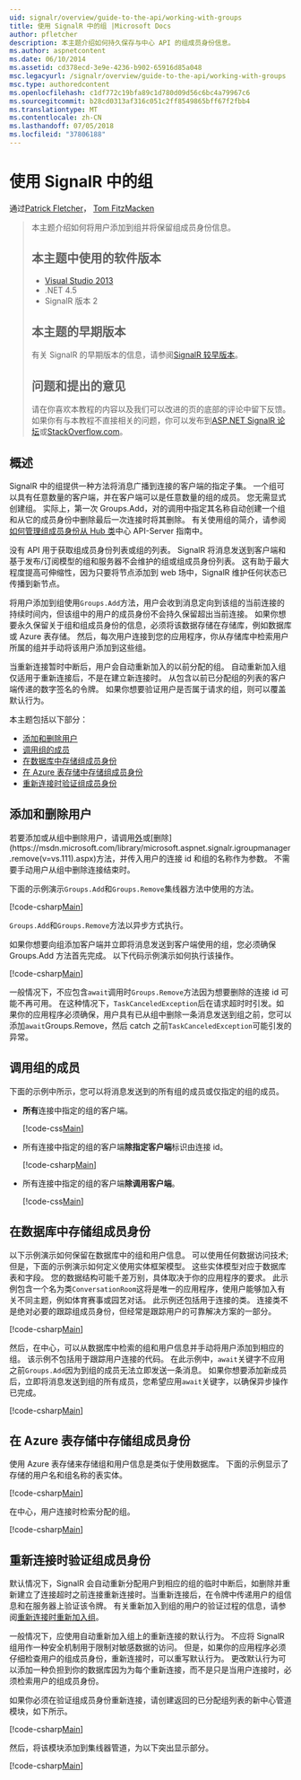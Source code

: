 ```yaml
---
uid: signalr/overview/guide-to-the-api/working-with-groups
title: 使用 SignalR 中的组 |Microsoft Docs
author: pfletcher
description: 本主题介绍如何持久保存与中心 API 的组成员身份信息。
ms.author: aspnetcontent
ms.date: 06/10/2014
ms.assetid: cd378ecd-3e9e-4236-b902-65916d85a048
msc.legacyurl: /signalr/overview/guide-to-the-api/working-with-groups
msc.type: authoredcontent
ms.openlocfilehash: c1df772c19bfa89c1d780d09d56c6bc4a79967c6
ms.sourcegitcommit: b28cd0313af316c051c2ff8549865bff67f2fbb4
ms.translationtype: MT
ms.contentlocale: zh-CN
ms.lasthandoff: 07/05/2018
ms.locfileid: "37806188"
---
```

<a name="working-with-groups-in-signalr"></a>使用 SignalR 中的组
====================
通过[Patrick Fletcher](https://github.com/pfletcher)， [Tom FitzMacken](https://github.com/tfitzmac)

> 本主题介绍如何将用户添加到组并将保留组成员身份信息。 
> 
> ## <a name="software-versions-used-in-this-topic"></a>本主题中使用的软件版本
> 
> 
> - [Visual Studio 2013](https://www.microsoft.com/visualstudio/eng/2013-downloads)
> - .NET 4.5
> - SignalR 版本 2
>   
> 
> 
> ## <a name="previous-versions-of-this-topic"></a>本主题的早期版本
> 
> 有关 SignalR 的早期版本的信息，请参阅[SignalR 较早版本](../older-versions/index.md)。
> 
> ## <a name="questions-and-comments"></a>问题和提出的意见
> 
> 请在你喜欢本教程的内容以及我们可以改进的页的底部的评论中留下反馈。 如果你有与本教程不直接相关的问题，你可以发布到[ASP.NET SignalR 论坛](https://forums.asp.net/1254.aspx/1?ASP+NET+SignalR)或[StackOverflow.com](http://stackoverflow.com/)。


## <a name="overview"></a>概述

SignalR 中的组提供一种方法将消息广播到连接的客户端的指定子集。 一个组可以具有任意数量的客户端，并在客户端可以是任意数量的组的成员。 您无需显式创建组。 实际上，第一次 Groups.Add，对的调用中指定其名称自动创建一个组和从它的成员身份中删除最后一次连接时将其删除。 有关使用组的简介，请参阅[如何管理组成员身份从 Hub 类](hubs-api-guide-server.md#groupsfromhub)中心 API-Server 指南中。

没有 API 用于获取组成员身份列表或组的列表。 SignalR 将消息发送到客户端和基于发布/订阅模型的组和服务器不会维护的组或组成员身份列表。 这有助于最大程度提高可伸缩性，因为只要将节点添加到 web 场中，SignalR 维护任何状态已传播到新节点。

将用户添加到组使用`Groups.Add`方法，用户会收到消息定向到该组的当前连接的持续时间内，但该组中的用户的成员身份不会持久保留超出当前连接。 如果你想要永久保留关于组和组成员身份的信息，必须将该数据存储在存储库，例如数据库或 Azure 表存储。 然后，每次用户连接到您的应用程序，你从存储库中检索用户所属的组并手动将该用户添加到这些组。

当重新连接暂时中断后，用户会自动重新加入的以前分配的组。 自动重新加入组仅适用于重新连接后，不是在建立新连接时。 从包含以前已分配组的列表的客户端传递的数字签名的令牌。 如果你想要验证用户是否属于请求的组，则可以覆盖默认行为。

本主题包括以下部分：

- [添加和删除用户](#add)
- [调用组的成员](#call)
- [在数据库中存储组成员身份](#storedatabase)
- [在 Azure 表存储中存储组成员身份](#storeazuretable)
- [重新连接时验证组成员身份](#verify)

<a id="add"></a>

## <a name="adding-and-removing-users"></a>添加和删除用户

若要添加或从组中删除用户，请调用[外](https://msdn.microsoft.com/library/microsoft.aspnet.signalr.igroupmanager.add(v=vs.111).aspx)或[删除](https://msdn.microsoft.com/library/microsoft.aspnet.signalr.igroupmanager.remove(v=vs.111).aspx)方法，并传入用户的连接 id 和组的名称作为参数。 不需要手动用户从组中删除连接结束时。

下面的示例演示`Groups.Add`和`Groups.Remove`集线器方法中使用的方法。

[!code-csharp[Main](working-with-groups/samples/sample1.cs?highlight=5,10)]

`Groups.Add`和`Groups.Remove`方法以异步方式执行。

如果你想要向组添加客户端并立即将消息发送到客户端使用的组，您必须确保 Groups.Add 方法首先完成。 以下代码示例演示如何执行该操作。

[!code-csharp[Main](working-with-groups/samples/sample2.cs?highlight=1,3)]

一般情况下，不应包含`await`调用时`Groups.Remove`方法因为想要删除的连接 id 可能不再可用。 在这种情况下，`TaskCanceledException`后在请求超时时引发。如果你的应用程序必须确保，用户具有已从组中删除一条消息发送到组之前，您可以添加`await`Groups.Remove，然后 catch 之前`TaskCanceledException`可能引发的异常。

<a id="call"></a>

## <a name="calling-members-of-a-group"></a>调用组的成员

下面的示例中所示，您可以将消息发送到的所有组的成员或仅指定的组的成员。

- **所有**连接中指定的组的客户端。 

    [!code-css[Main](working-with-groups/samples/sample3.css)]
- 所有连接中指定的组的客户端**除指定客户端**标识由连接 id。 

    [!code-csharp[Main](working-with-groups/samples/sample4.cs)]
- 所有连接中指定的组的客户端**除调用客户端**。 

    [!code-css[Main](working-with-groups/samples/sample5.css)]

<a id="storedatabase"></a>

## <a name="storing-group-membership-in-a-database"></a>在数据库中存储组成员身份

以下示例演示如何保留在数据库中的组和用户信息。 可以使用任何数据访问技术;但是，下面的示例演示如何定义使用实体框架模型。 这些实体模型对应于数据库表和字段。 您的数据结构可能千差万别，具体取决于你的应用程序的要求。 此示例包含一个名为类`ConversationRoom`这将是唯一的应用程序，使用户能够加入有关不同主题，例如体育赛事或园艺对话。 此示例还包括用于连接的类。 连接类不是绝对必要的跟踪组成员身份，但经常是跟踪用户的可靠解决方案的一部分。

[!code-csharp[Main](working-with-groups/samples/sample6.cs)]

然后，在中心，可以从数据库中检索的组和用户信息并手动将用户添加到相应的组。 该示例不包括用于跟踪用户连接的代码。 在此示例中，`await`关键字不应用之前`Groups.Add`因为到组的成员无法立即发送一条消息。 如果你想要添加新成员后，立即将消息发送到组的所有成员，您希望应用`await`关键字，以确保异步操作已完成。

[!code-csharp[Main](working-with-groups/samples/sample7.cs)]

<a id="storeazuretable"></a>

## <a name="storing-group-membership-in-azure-table-storage"></a>在 Azure 表存储中存储组成员身份

使用 Azure 表存储来存储组和用户信息是类似于使用数据库。 下面的示例显示了存储的用户名和组名称的表实体。

[!code-csharp[Main](working-with-groups/samples/sample8.cs)]

在中心，用户连接时检索分配的组。

[!code-csharp[Main](working-with-groups/samples/sample9.cs)]

<a id="verify"></a>

## <a name="verifying-group-membership-when-reconnecting"></a>重新连接时验证组成员身份

默认情况下，SignalR 会自动重新分配用户到相应的组的临时中断后，如删除并重新建立了连接超时之前连接重新连接时。当重新连接后，在令牌中传递用户的组信息和在服务器上验证该令牌。 有关重新加入到组的用户的验证过程的信息，请参阅[重新连接时重新加入组](../security/introduction-to-security.md#rejoingroup)。

一般情况下，应使用自动重新加入组上的重新连接的默认行为。 不应将 SignalR 组用作一种安全机制用于限制对敏感数据的访问。 但是，如果你的应用程序必须仔细检查用户的组成员身份，重新连接时，可以重写默认行为。 更改默认行为可以添加一种负担到你的数据库因为为每个重新连接，而不是只是当用户连接时，必须检索用户的组成员身份。

如果你必须在验证组成员身份重新连接，请创建返回的已分配组列表的新中心管道模块，如下所示。

[!code-csharp[Main](working-with-groups/samples/sample10.cs)]

然后，将该模块添加到集线器管道，为以下突出显示部分。

[!code-csharp[Main](working-with-groups/samples/sample11.cs?highlight=4)]
